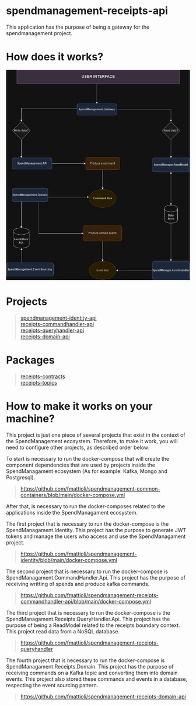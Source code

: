 # spendmanagement-receipts-api
This application has the purpose of being a gateway for the spendmanagement project.

# How does it works?
![Alt text](SpendManagementDiagramFlow.jpg?raw=true "Title")

# Projects
> [spendmanagement-identity-api](https://github.com/fmattioli/spendmanagement-identity) <br/>
> [receipts-commandhandler-api](https://github.com/fmattioli/spendmanagement-receipts-commandhandler-api)  <br/>
> [receipts-queryhandler-api](https://github.com/fmattioli/spendmanagement-receipts-queryhandler-api)  <br/>
> [receipts-domain-api](https://github.com/fmattioli/spendmanagement-receipts-domain-api)  <br/>

#  Packages
> [receipts-contracts](https://github.com/fmattioli/spendmanagement-receipts-contracts) <br/>
> [receipts-topics](https://github.com/fmattioli/spendmanagement-topics) <br/>


# How to make it works on your machine?
This project is just one piece of several projects that exist in the context of the SpendManagement ecosystem.
Therefore, to make it work, you will need to configure other projects, as described order below:

To start is necessary to run the docker-compose that will create the component dependencies that are used by projects inside the SpendManagament ecosystem (As for example: Kafka, Mongo and Postgresql).
> https://github.com/fmattioli/spendmanagement-common-containers/blob/main/docker-compose.yml

After that, is necessary to run the docker-composes related to the applications inside the SpendManagament ecosystem.

The first project that is necessary to run the docker-compose is the SpendManagament.Identity. This project has the purpose to generate JWT tokens and manage the users who access and use the SpendManagament project.
>https://github.com/fmattioli/spendmanagement-identity/blob/main/docker-compose.yml

The second project that is necessary to run the docker-compose is SpendManagament.CommandHandler.Api. This project has the purpose of receiving writting of spends and produce kafka commands.
> https://github.com/fmattioli/spendmanagement-receipts-commandhandler-api/blob/main/docker-compose.yml

The third project that is necessary to run the docker-compose is the SpendManagament.Receipts.QueryHandler.Api. This project has the purpose of being a ReadModel related to the receipts boundary context.
This project read data from a NoSQL database. 
> https://github.com/fmattioli/spendmanagement-receipts-queryhandler

The fourth project that is necessary to run the docker-compose is SpendManagament.Receipts.Domain. This project has the purpose of receiving commands on a Kafka topic and converting them into domain events. This project also stored these commands and events in a database, respecting the event sourcing pattern.
> https://github.com/fmattioli/spendmanagement-receipts-domain-api
